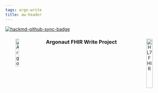 ```yaml
---
tags: argo-write
title: aw-header
---
```


[![hackmd-github-sync-badge](https://hackmd.io/qFrEnWCZRxezInZtIIYarg/badge)](https://hackmd.io/qFrEnWCZRxezInZtIIYarg)


<!-- icons -->
<header>
<a href="https://confluence.hl7.org/display/AP/Argonaut+Project+Home">
<img style="float: left" width="15%" height="15%" src="https://argonautwiki.hl7.org/w/images/argonautwiki.hl7.org/2/20/ArgonautProject_logo.png" alt="Argonaut Project">
</a>


<a href="http://hl7.org/fhir">
<img style="float: right" width="20%" height="20%" src="http://build.fhir.org/assets/images/fhir-logo-www.png" alt="HL7 FHIR">
</a>


<h3 class="logoHeader" style="text-align: center">Argonaut FHIR Write Project</h3>
</header>


<!-- wide style: to accomodate tables 

<style>.markdown-body \{ max-width: 1500px; \}</style>-->

